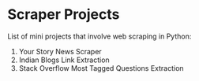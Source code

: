 # Scraper Projects

List of mini projects that involve web scraping in Python:

1. Your Story News Scraper
2. Indian Blogs Link Extraction 
3. Stack Overflow Most Tagged Questions Extraction


